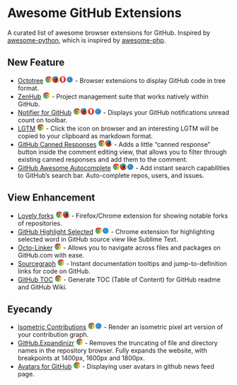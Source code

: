 # Awesome GitHub Extensions

A curated list of awesome browser extensions for GitHub. Inspired by [awesome-python](https://github.com/vinta/awesome-python), which is inspired by [awesome-php](https://github.com/ziadoz/awesome-php).

## New Feature

* [Octotree](https://github.com/buunguyen/octotree) <a href="https://github.com/buunguyen/octotree"><img alt="Support Chrome" src="icons/Chrome.png" width="16"><img alt="Support Firefox" src="icons/Firefox.png" width="16"><img alt="Support Opera" src="icons/Opera.png" width="16"><img alt="Support Safari" src="icons/Safari.png" width="16"></a> - Browser extensions to display GitHub code in tree format.
* [ZenHub](https://www.zenhub.io) <a href="https://www.zenhub.io"><img alt="Support Chrome" src="icons/Chrome.png" width="16"></a> - Project management suite that works natively within GitHub.
* [Notifier for GitHub](https://github.com/sindresorhus/notifier-for-github-chrome) <a href="https://github.com/sindresorhus/notifier-for-github-chrome"><img alt="Support Chrome" src="icons/Chrome.png" width="16"><img alt="Support Firefox" src="icons/Firefox.png" width="16"><img alt="Support Opera" src="icons/Opera.png" width="16"><img alt="Support Safari" src="icons/Safari.png" width="16"></a> - Displays your GitHub notifications unread count on toolbar.
* [LGTM](https://chrome.google.com/webstore/detail/lgtm/ihckpnhmmfhihijdjnnjfjogoajgdklf) <a href="https://chrome.google.com/webstore/detail/lgtm/ihckpnhmmfhihijdjnnjfjogoajgdklf"><img alt="Support Chrome" src="icons/Chrome.png" width="16"></a> - Click the icon on browser and an interesting LGTM will be copied to your clipboard as markdown format.
* [GitHub Canned Responses](https://github.com/notwaldorf/github-canned-responses) <a href="https://github.com/notwaldorf/github-canned-responses"><img alt="Support Chrome" src="icons/Chrome.png" width="16"><img alt="Support Firefox" src="icons/Firefox.png" width="16"></a> - Adds a little “canned response” button inside the comment editing view, that allows you to filter through existing canned responses and add them to the comment.
* [GitHub Awesome Autocomplete](https://github.com/algolia/github-awesome-autocomplete) <a href="https://github.com/algolia/github-awesome-autocomplete"><img alt="Support Chrome" src="icons/Chrome.png" width="16"><img alt="Support Firefox" src="icons/Firefox.png" width="16"><img alt="Support Safari" src="icons/Safari.png" width="16"></a> - Add instant search capabilities to GitHub’s search bar. Auto-complete repos, users, and issues.

## View Enhancement

* [Lovely forks](https://github.com/musically-ut/lovely-forks) <a href="https://github.com/musically-ut/lovely-forks"><img alt="Support Chrome" src="icons/Chrome.png" width="16"><img alt="Support Firefox" src="icons/Firefox.png" width="16"></a> - Firefox/Chrome extension for showing notable forks of repositories.
* [GitHub Highlight Selected](https://github.com/Nuclides/github-highlight-selected) <a href="https://github.com/Nuclides/github-highlight-selected"><img alt="Support Chrome" src="icons/Chrome.png" width="16"><img alt="Support Safari" src="icons/Safari.png" width="16"></a> - Chrome extension for highlighting selected word in GitHub source view like Sublime Text.
* [Octo-Linker](https://github.com/octo-linker/chrome-extension) <a href="https://github.com/octo-linker/chrome-extension"><img alt="Support Chrome" src="icons/Chrome.png" width="16"></a> - Allows you to navigate across files and packages on GitHub.com with ease.
* [Sourcegraph](https://chrome.google.com/webstore/detail/sourcegraph/dgjhfomjieaadpoljlnidmbgkdffpack) <a href="https://chrome.google.com/webstore/detail/sourcegraph/dgjhfomjieaadpoljlnidmbgkdffpack"><img alt="Support Chrome" src="icons/Chrome.png" width="16"></a> - Instant documentation tooltips and jump-to-definition links for code on GitHub.
* [GitHub TOC](https://github.com/summerblue/github-toc) <a href="https://github.com/summerblue/github-toc"><img alt="Support Chrome" src="icons/Chrome.png" width="16"></a> - Generate TOC (Table of Content) for GitHub readme and GitHub Wiki.

## Eyecandy

* [Isometric Contributions](https://github.com/jasonlong/isometric-contributions) <a href="https://github.com/jasonlong/isometric-contributions"><img alt="Support Chrome" src="icons/Chrome.png" width="16"><img alt="Support Safari" src="icons/Safari.png" width="16"></a> - Render an isometric pixel art version of your contribution graph.
* [GitHub.Expandinizr](https://github.com/thecodejunkie/github.expandinizr) <a href="https://github.com/thecodejunkie/github.expandinizr"><img alt="Support Chrome" src="icons/Chrome.png" width="16"></a> - Removes the truncating of file and directory names in the repository browser. Fully expands the website, with breakpoints at 1400px, 1600px and 1800px.
* [Avatars for GitHub](https://chrome.google.com/webstore/detail/avatars-for-github/pgjmdbklnfklcjfbonjfkdhaonlfogbb) <a href="https://chrome.google.com/webstore/detail/avatars-for-github/pgjmdbklnfklcjfbonjfkdhaonlfogbb"><img alt="Support Chrome" src="icons/Chrome.png" width="16"></a> - Displaying user avatars in github news feed page.

